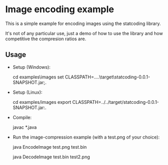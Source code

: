 Image encoding example
======================

This is a simple example for encoding images using the statcoding library.

It's not of any particular use, just a demo of how to use the library and how competitive the compresion ratios are.


Usage
-----

 - Setup (Windows):

   cd examples\images
   set CLASSPATH=..\..\target\statcoding-0.0.1-SNAPSHOT.jar;.

 - Setup (Linux):

   cd examples/images
   export CLASSPATH=../../target/statcoding-0.0.1-SNAPSHOT.jar:.

 - Compile:

   javac *.java

 - Run the image-compression example (with a test.png of your choice):

   java EncodeImage test.png test.bin

   java DecodeImage test.bin test2.png
